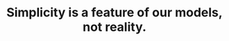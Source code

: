 ---
title: Simplicity is a feature of our models, not reality.
tags: TMWT
star: true
concepts: true
order: 3
---